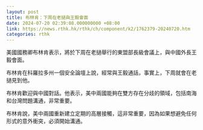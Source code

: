 ```yaml
---
layout: post
title: 布林肯：下周在老撾與王毅會面
date: 2024-07-20 02:39:08.000000000 +08:00
link: https://news.rthk.hk/rthk/ch/component/k2/1762379-20240720.htm
categories: rthk
---
```


美國國務卿布林肯表示，將於下周在老撾舉行的東盟部長級會議上，與中國外長王毅會面。

布林肯在科羅拉多州一個安全論壇上說，經常與王毅通話，事實上，下周就會在老撾見到他。

布林肯歡迎與中國對話。他表示，美中兩國能夠在雙方存在分歧的領域，包括南海和台灣問題溝通，非常重要。

布林肯說，美中兩國重新建立定期的高層接觸，這非常重要，因為如果想避免任何形式的意外衝突，必須開始溝通。
